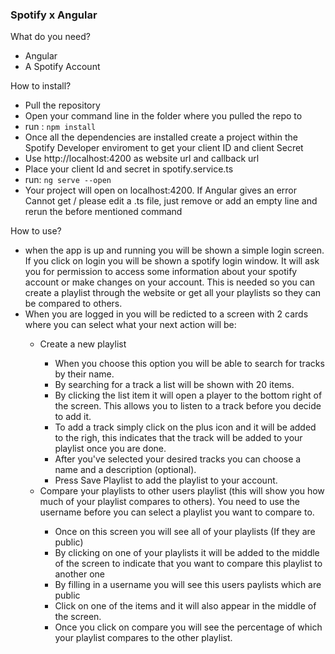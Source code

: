 
<h3>Spotify x Angular</h3>

What do you need?
<ul>
    <li>Angular</li>
    <li>A Spotify Account</li>
</ul>

How to install?
<ul>
    <li>Pull the repository</li>
    <li>Open your command line in the folder where you pulled the repo to</li>
    <li>run : <code>npm install</code></li>
    <li>Once all the dependencies are installed create a project within the Spotify Developer enviroment to get your client ID and client Secret</li>
    <li>Use http://localhost:4200 as website url and callback url</li>
    <li>Place your client Id and secret in spotify.service.ts</li>
<li>run: <code>ng serve --open</code></li>
<li>Your project will open on localhost:4200. If Angular gives an error Cannot get / please edit a .ts file, just remove or add an empty line and rerun the before mentioned command</li>
</ul>

How to use?
<ul>
    <li>when the app is up and running you will be shown a simple login screen. If you click on login you will be shown a spotify login window. It will ask you for permission to access some information about your spotify account or make changes on your account. This is needed so you can create a playlist through the website or get all your playlists so they can be compared to others.</li>
	<li>When you are logged in you will be redicted to a screen with 2 cards where you can select what your next action will be:</li>
	<ul>
	<li>Create a new playlist</li>
	<ul>
		<li>When you choose this option you will be able to search for tracks by their name.</li>
		<li>By searching for a track a list will be shown with 20 items.</li>
		<li>By clicking the list item it will open a player to the bottom right of the screen. This allows you to listen to a track before you decide to add it.</li>
		<li>To add a track simply click on the plus icon and it will be added to the righ, this indicates that the track will be added to your playlist once you are done.</li>
		<li>After you've selected your desired tracks you can choose a name and a description (optional). </li>
		<li>Press Save Playlist to add the playlist to your account.</li>
</ul>
<li>Compare your playlists to other users playlist (this will show you how much of your playlist compares to others). You need to use the username before you can select a playlist you want to compare to.</li>
<ul>
	<li>Once on this screen you will see all of your playlists (If they are public)</li>
	<li>By clicking on one of your playlists it will be added to the middle of the screen to indicate that you want to compare this playlist to another one</li>
	<li>By filling in a username you will see this users paylists which are public</li>
	<li>Click on one of the items and it will also appear in the middle of the screen.</li>
	<li>Once you click on compare you will see the percentage of which your playlist compares to the other playlist.</li>
</ul>
</ul>

</ul>
